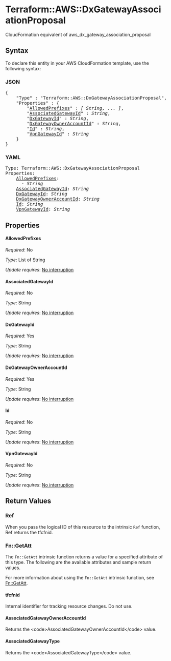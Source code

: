 # Terraform::AWS::DxGatewayAssociationProposal

CloudFormation equivalent of aws_dx_gateway_association_proposal

## Syntax

To declare this entity in your AWS CloudFormation template, use the following syntax:

### JSON

<pre>
{
    "Type" : "Terraform::AWS::DxGatewayAssociationProposal",
    "Properties" : {
        "<a href="#allowedprefixes" title="AllowedPrefixes">AllowedPrefixes</a>" : <i>[ String, ... ]</i>,
        "<a href="#associatedgatewayid" title="AssociatedGatewayId">AssociatedGatewayId</a>" : <i>String</i>,
        "<a href="#dxgatewayid" title="DxGatewayId">DxGatewayId</a>" : <i>String</i>,
        "<a href="#dxgatewayowneraccountid" title="DxGatewayOwnerAccountId">DxGatewayOwnerAccountId</a>" : <i>String</i>,
        "<a href="#id" title="Id">Id</a>" : <i>String</i>,
        "<a href="#vpngatewayid" title="VpnGatewayId">VpnGatewayId</a>" : <i>String</i>
    }
}
</pre>

### YAML

<pre>
Type: Terraform::AWS::DxGatewayAssociationProposal
Properties:
    <a href="#allowedprefixes" title="AllowedPrefixes">AllowedPrefixes</a>: <i>
      - String</i>
    <a href="#associatedgatewayid" title="AssociatedGatewayId">AssociatedGatewayId</a>: <i>String</i>
    <a href="#dxgatewayid" title="DxGatewayId">DxGatewayId</a>: <i>String</i>
    <a href="#dxgatewayowneraccountid" title="DxGatewayOwnerAccountId">DxGatewayOwnerAccountId</a>: <i>String</i>
    <a href="#id" title="Id">Id</a>: <i>String</i>
    <a href="#vpngatewayid" title="VpnGatewayId">VpnGatewayId</a>: <i>String</i>
</pre>

## Properties

#### AllowedPrefixes

_Required_: No

_Type_: List of String

_Update requires_: [No interruption](https://docs.aws.amazon.com/AWSCloudFormation/latest/UserGuide/using-cfn-updating-stacks-update-behaviors.html#update-no-interrupt)

#### AssociatedGatewayId

_Required_: No

_Type_: String

_Update requires_: [No interruption](https://docs.aws.amazon.com/AWSCloudFormation/latest/UserGuide/using-cfn-updating-stacks-update-behaviors.html#update-no-interrupt)

#### DxGatewayId

_Required_: Yes

_Type_: String

_Update requires_: [No interruption](https://docs.aws.amazon.com/AWSCloudFormation/latest/UserGuide/using-cfn-updating-stacks-update-behaviors.html#update-no-interrupt)

#### DxGatewayOwnerAccountId

_Required_: Yes

_Type_: String

_Update requires_: [No interruption](https://docs.aws.amazon.com/AWSCloudFormation/latest/UserGuide/using-cfn-updating-stacks-update-behaviors.html#update-no-interrupt)

#### Id

_Required_: No

_Type_: String

_Update requires_: [No interruption](https://docs.aws.amazon.com/AWSCloudFormation/latest/UserGuide/using-cfn-updating-stacks-update-behaviors.html#update-no-interrupt)

#### VpnGatewayId

_Required_: No

_Type_: String

_Update requires_: [No interruption](https://docs.aws.amazon.com/AWSCloudFormation/latest/UserGuide/using-cfn-updating-stacks-update-behaviors.html#update-no-interrupt)

## Return Values

### Ref

When you pass the logical ID of this resource to the intrinsic `Ref` function, Ref returns the tfcfnid.

### Fn::GetAtt

The `Fn::GetAtt` intrinsic function returns a value for a specified attribute of this type. The following are the available attributes and sample return values.

For more information about using the `Fn::GetAtt` intrinsic function, see [Fn::GetAtt](https://docs.aws.amazon.com/AWSCloudFormation/latest/UserGuide/intrinsic-function-reference-getatt.html).

#### tfcfnid

Internal identifier for tracking resource changes. Do not use.

#### AssociatedGatewayOwnerAccountId

Returns the &lt;code&gt;AssociatedGatewayOwnerAccountId&lt;/code&gt; value.

#### AssociatedGatewayType

Returns the &lt;code&gt;AssociatedGatewayType&lt;/code&gt; value.

